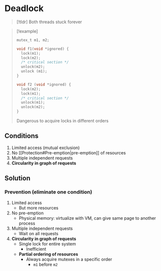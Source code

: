 # Deadlock
> [!tldr] Both threads stuck forever

> [!example] 
> ```c
> mutex_t m1, m2;
> 
> void f1(void *ignored) {
>   lock(m1);
>   lock(m2);
>   /* critical section */
>   unlock(m2);
>   unlock (m1);
> }
> 
> void f2 (void *ignored) {
>   lock(m2);
>   lock(m1);
>   /* critical section */
>   unlock(m1);
>   unlock(m2);
> }
> ```
> Dangerous to acquire locks in different orders
> 

## Conditions
1. Limited access (mutual exclusion)
2. No [[Protection#Pre-emption|pre-emption]] of resources
3. Multiple independent requests
4. **Circularity in graph of requests**

## Solution
### Prevention (eliminate one condition)
1. Limited access
	* But more resources
2. No pre-emption
	* Physical memory: virtualize with VM, can give same page to another process
3. Multiple independent requests
	* Wait on all requests
4. **Circularity in graph of requests**
	* Single lock for entire system
		* Inefficient
	* **Partial ordering of resources**
		* Always acquire mutexes in a specific order
			* `m1` before `m2`